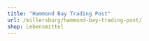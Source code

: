 ```yaml
---
title: "Hammond Bay Trading Post"
url: /millersburg/hammond-bay-trading-post/
shop: Lebensmittel
---
```

